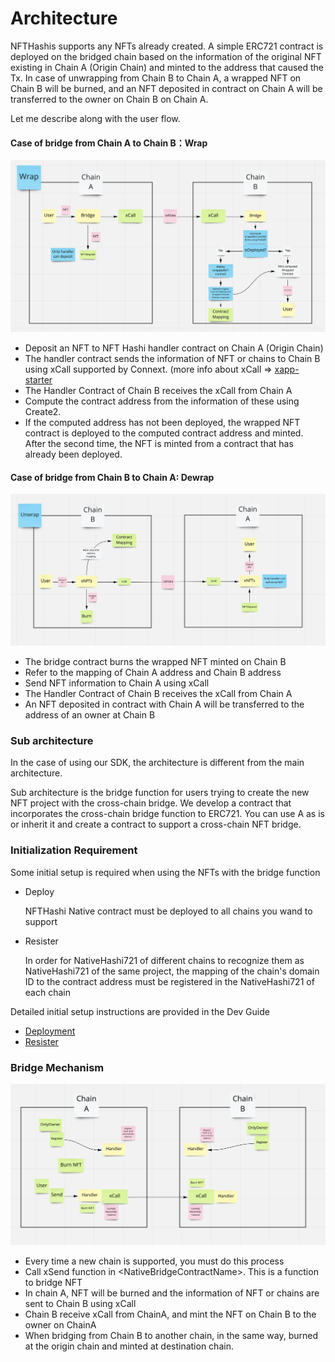# Architecture

NFTHashis supports any NFTs already created. A simple ERC721 contract is deployed on the bridged chain based on the information of the original NFT existing in Chain A (Origin Chain) and minted to the address that caused the Tx. In case of unwrapping from Chain B to Chain A, a wrapped NFT on Chain B will be burned, and an NFT deposited in contract on Chain A will be transferred to the owner on Chain B on Chain A.

Let me describe along with the user flow.

#### Case of bridge from Chain A to Chain B：Wrap

![](<../../.gitbook/assets/Screen Shot 2022-05-25 at 14.44.36.png>)

* Deposit an NFT to NFT Hashi handler contract on Chain A (Origin Chain)
* The handler contract sends the information of NFT or chains to Chain B using xCall supported by Connext. (more info about xCall ⇒ [xapp-starter](https://github.com/connext/xapp-starter)
* The Handler Contract of Chain B receives the xCall from Chain A
* Compute the contract address from the information of these using Create2.
* If the computed address has not been deployed, the wrapped NFT contract is deployed to the computed contract address and minted. After the second time, the NFT is minted from a contract that has already been deployed.



#### Case of bridge from Chain B to Chain A: Dewrap

![](<../../.gitbook/assets/Screen Shot 2022-05-25 at 14.46.09.png>)

* The bridge contract burns the wrapped NFT minted on Chain B
* Refer to the mapping of Chain A address and Chain B address
* Send NFT information to Chain A using xCall
* The Handler Contract of Chain B receives the xCall from Chain A
* An NFT deposited in contract with Chain A will be transferred to the address of an owner at Chain B



### Sub architecture

In the case of using our SDK, the architecture is different from the main architecture.

Sub architecture is the bridge function for users trying to create the new NFT project with the cross-chain bridge. We develop a contract that incorporates the cross-chain bridge function to ERC721. You can use A as is or inherit it and create a contract to support a cross-chain NFT bridge.



### Initialization Requirement

Some initial setup is required when using the NFTs with the bridge function

*   Deploy

    NFTHashi Native contract must be deployed to all chains you wand to support
*   Resister

    In order for NativeHashi721 of different chains to recognize them as NativeHashi721 of the same project, the mapping of the chain's domain ID to the contract address must be registered in the NativeHashi721 of each chain

Detailed initial setup instructions are provided in the Dev Guide

* [Deployment](broken-reference)
* [Resister](broken-reference)

### Bridge Mechanism

![](<../../.gitbook/assets/Screen Shot 2022-05-25 at 14.51.20.png>)

* Every time a new chain is supported, you must do this process
* Call xSend function in \<NativeBridgeContractName>. This is a function to bridge NFT
* In chain A, NFT will be burned and the information of NFT or chains are sent to Chain B using xCall
* Chain B receive xCall from ChainA, and mint the NFT on Chain B to the owner on ChainA
* When bridging from Chain B to another chain, in the same way, burned at the origin chain and minted at destination chain.
